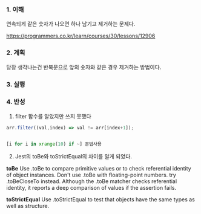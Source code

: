### 1. 이해

연속되게 같은 숫자가 나오면 하나 남기고 제거하는 문제다.

https://programmers.co.kr/learn/courses/30/lessons/12906

### 2. 계획

당장 생각나는건 반복문으로 앞의 숫자와 같은 경우 제거하는 방법이다.

### 3. 실행



### 4. 반성

1. filter 함수를 알았지만 쓰지 못했다

```javascript
arr.filter((val,index) => val != arr[index+1]);
```

```python

[i for i in xrange(10) if ~] 문법사용 

```

2. Jest의 toBe와 toStrictEqual의 차이를 알게 되었다.

**toBe**
Use .toBe to compare primitive values or to check referential identity of object instances.
Don't use .toBe with floating-point numbers. try .toBeCloseTo instead.
Although the .toBe matcher checks referential identity, it reports a deep comparison of values if the assertion fails. 


**toStrictEqual**
Use .toStrictEqual to test that objects have the same types as well as structure.
